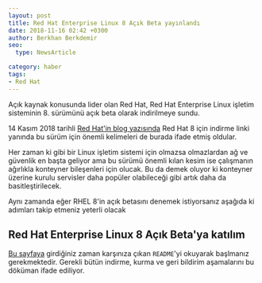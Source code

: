 ```yaml
---
layout: post
title: Red Hat Enterprise Linux 8 Açık Beta yayınlandı
date: 2018-11-16 02:42 +0300
author: Berkhan Berkdemir
seo:
  type: NewsArticle

category: haber
tags:
- Red Hat
---
```


Açık kaynak konusunda lider olan Red Hat, Red Hat Enterprise Linux işletim
sisteminin 8. sürümünü açık beta olarak indirilmeye sundu.

14 Kasım 2018 tarihli [Red Hat'in blog yazısında](https://www.redhat.com/en/blog/powering-its-future-while-preserving-present-introducing-red-hat-enterprise-linux-8-beta)
Red Hat 8 için indirme linki yanında bu sürüm için önemli
kelimeleri de burada ifade etmiş oldular.

Her zaman ki gibi bir Linux işletim sistemi için olmazsa olmazlardan ağ ve
güvenlik en başta geliyor ama bu sürümü önemli kılan kesim ise çalışmanın
ağırlıkla konteyner bileşenleri için olucak. Bu da demek oluyor ki konteyner
üzerine kurulu servisler daha popüler olabileceği gibi artık daha da
basitleştirilecek.

Aynı zamanda eğer RHEL 8'in açık betasını denemek istiyorsanız aşağıda ki
adımları takip etmeniz yeterli olacak

## Red Hat Enterprise Linux 8 Açık Beta'ya katılım

[Bu sayfaya](http://downloads.redhat.com/redhat/rhel/rhel-8-beta/) girdiğiniz
zaman karşınıza çıkan `README`'yi okuyarak başlmanız gerekmektedir. Gerekli
bütün indirme, kurma ve geri bildirim aşamalarını bu döküman ifade ediliyor.
